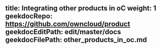 title: Integrating other products in oC
weight: 1
geekdocRepo: https://github.com/owncloud/product
geekdocEditPath: edit/master/docs
geekdocFilePath: other_products_in_oc.md
---
